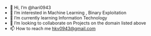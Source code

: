 - 👋 Hi, I’m @hari0943
- 👀 I’m interested in Machine Learning , Binary Exploitation
- 🌱 I’m currently learning Information Technology
- 💞️ I’m looking to collaborate on Projects on the domain listed above 
- 📫 How to reach me hkv0943@gmail.com

<!---
hari0943/hari0943 is a ✨ special ✨ repository because its `README.md` (this file) appears on your GitHub profile.
You can click the Preview link to take a look at your changes.
--->
